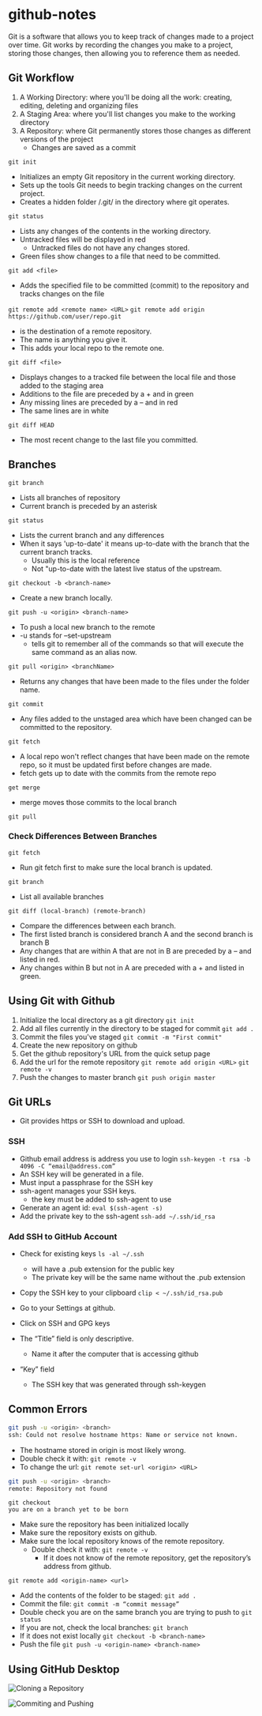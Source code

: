 # github-notes

Git is a software that allows you to keep track of changes made to a project over time. Git works by recording the changes you make to a project, storing those changes, then allowing you to reference them as needed.

## Git Workflow
1)	A Working Directory: where you'll be doing all the work: creating, editing, deleting and organizing files
2)	A Staging Area: where you'll list changes you make to the working directory
3)	A Repository: where Git permanently stores those changes as different versions of the project
    * Changes are saved as a commit

`git init`

* Initializes an empty Git repository in the current working directory.
*	Sets up the tools Git needs to begin tracking changes on the current project.
*	Creates a hidden folder /.git/ in the directory where git operates.

`git status`
*	Lists any changes of the contents in the working directory.
*	Untracked files will be displayed in red
    *	Untracked files do not have any changes stored.
*	Green files show changes to a file that need to be committed.

`git add <file>`
*	Adds the specified file to be committed (commit) to the repository and tracks changes on the file

`git remote add <remote name> <URL>`
`git remote add origin https://github.com/user/repo.git`
*	<URL> is the destination of a remote repository.
*	The name is anything you give it.
*	This adds your local repo to the remote one.


`git diff <file>`
*	Displays changes to a tracked file between the local file and those added to the staging area
*	Additions to the file are preceded by a + and in green
*	Any missing lines are preceded by a – and in red
*	The same lines are in white

`git diff HEAD`
*	The most recent change to the last file you committed.
 
## Branches
`git branch`
*	Lists all branches of repository
*	Current branch is preceded by an asterisk

`git status`
*	Lists the current branch and any differences
*	When it says 'up-to-date' it means up-to-date with the branch that the current branch tracks.
    * Usually this is the local reference
    * Not "up-to-date with the latest live status of the upstream.

`git checkout -b <branch-name>`
*	Create a new branch locally.

`git push -u <origin> <branch-name>`
*	To push a local new branch to the remote
*	-u stands for –set-upstream
    * tells git to remember all of the commands so that <git push> will execute the same command as an alias now.

`git pull <origin> <branchName>`
*	Returns any changes that have been made to the files under the folder name.

`git commit`
*	Any files added to the unstaged area which have been changed can be committed to the repository.

`git fetch`
*	A local repo won't reflect changes that have been made on the remote repo, so it must be updated first before changes are made.
*	fetch gets up to date with the commits from the remote repo

`get merge`
*	merge moves those commits to the local branch

`git pull`

### Check Differences Between Branches
`git fetch`
*	Run git fetch first to make sure the local branch is updated.

`git branch`
*	List all available branches

`git diff (local-branch) (remote-branch)`
*	Compare the differences between each branch.
*	The first listed branch is considered branch A and the second branch is branch B
*	Any changes that are within A that are not in B are preceded by a – and listed in red.
*	Any changes within B but not in A are preceded with a + and listed in green.

## Using Git with Github
1.	Initialize the local directory as a git directory
`git init`
2.	Add all files currently in the directory to be staged for commit
`git add .`
3.	Commit the files you've staged
`git commit -m "First commit"`
4.	Create the new repository on github
5.	Get the github repository's URL from the quick setup page
6.	Add the url for the remote repository
`git remote add origin <URL>`
`git remote -v`
7.	Push the changes to master branch
`git push origin master`

## Git URLs
*	Git provides https or SSH to download and upload.
### SSH
* Github email address is address you use to login
`ssh-keygen -t rsa -b 4096 -C “email@address.com”`
*	An SSH key will be generated in a file.
*	Must input a passphrase for the SSH key
*	ssh-agent manages your SSH keys.
    * the key must be added to ssh-agent to use
*	Generate an agent id:
`eval $(ssh-agent -s)`
*	Add the private key to the ssh-agent
`ssh-add ~/.ssh/id_rsa`
### Add SSH to GitHub Account
*	Check for existing keys
`ls -al ~/.ssh`
    * will have a .pub extension for the public key
    * The private key will be the same name without the .pub extension

*	Copy the SSH key to your clipboard
`clip < ~/.ssh/id_rsa.pub`
*	Go to your Settings at github.
*	Click on SSH and GPG keys
*	The “Title” field is only descriptive.
    * Name it after the computer that is accessing github
*	“Key” field
    * The SSH key that was generated through ssh-keygen
 
## Common Errors
```bash
git push -u <origin> <branch>
ssh: Could not resolve hostname https: Name or service not known.
```
*	The hostname stored in origin is most likely wrong.
*	Double check it with:
`git remote -v`
*	To change the url:
`git remote set-url <origin> <URL>`

```bash
git push -u <origin> <branch>
remote: Repository not found
```

```
git checkout
you are on a branch yet to be born
```
*	Make sure the repository has been initialized locally
*	Make sure the repository exists on github.
*	Make sure the local repository knows of the remote repository.
    * Double check it with: `git remote -v`
        * If it does not know of the remote repository, get the repository’s address from github.

`git remote add <origin-name> <url>`
*	Add the contents of the folder to be staged: `git add .`
*	Commit the file: `git commit -m “commit message”`
*	Double check you are on the same branch you are trying to push to `git status`
*	If you are not, check the local branches: `git branch`
*	If it does not exist locally `git checkout -b <branch-name>`
*	Push the file `git push -u <origin-name> <branch-name>`

## Using GitHub Desktop

![Cloning a Repository](images/clone-repo.gif)

![Commiting and Pushing](/images/commit-push.gif)
